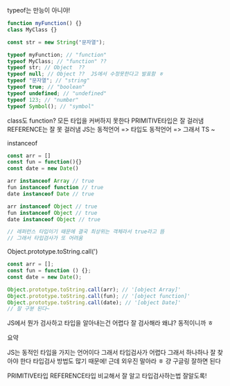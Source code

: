 <!-- @format -->

typeof는 만능이 아니야!

```js
function myFunction() {}
class MyClass {}

const str = new String("문자열");

typeof myFunction; // "function"
typeof MyClass; // "function" ??
typeof str; // Object  ??
typeof null; // Object ??  JS에서 수정못한다고 발표함 ㅎ
typeof "문자열"; // "string"
typeof true; // "boolean"
typeof undefined; // "undefined"
typeof 123; // "number"
typeof Symbol(); // "symbol"
```

class도 function? 모든 타입을 커버하지 못한다
PRIMITIVE타입은 잘 걸러냄
REFERENCE는 잘 못 걸러냄
JS는 동적언어 => 타입도 동적언어 => 그래서 TS ~

instanceof

```js
const arr = []
const fun = function(){}
const date = new Date()

arr instanceof Array // true
fun instanceof function // true
date instanceof Date // true

arr instanceof Object // true
fun instanceof Object // true
date instanceof Object // true

// 레퍼런스 타입이기 때문에 결국 최상위는 객체라서 true라고 뜸
// 그래서 타입검사가 또 어려움
```

Object.prototype.toString.call(')

```js
const arr = [];
const fun = function () {};
const date = new Date();

Object.prototype.toString.call(arr); // '[object Array]'
Object.prototype.toString.call(fun); // '[object function]'
Object.prototype.toString.call(date); // '[object Date]'
// 잘 구분 된다~
```

JS에서 뭔가 검사하고 타입을 알아내는건 어렵다 잘 검사해라
왜냐? 동적이니까 ㅎ

요약

JS는 동적인 타입을 가지는 언어이다
그래서 타입검사가 어렵다
그래서 하나하나 잘 찾아야 한다
타입검사 방법도 많기 때문에!
근데 외우진 말아라 ㅎ 걍 구글링 잘하면 된다

PRIMITIVE타입 REFERENCE타입 비교해서 잘 알고 타입검사하는법 잘알도록!
